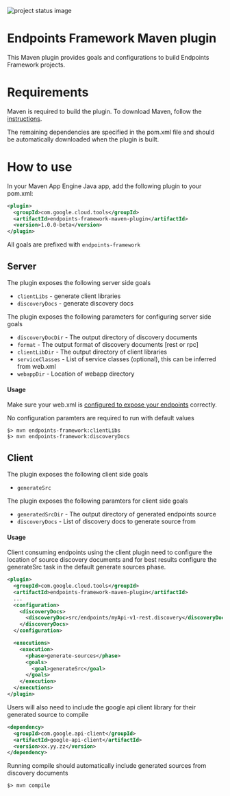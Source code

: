 ![project status image](https://img.shields.io/badge/stability-experimental-orange.svg)
# Endpoints Framework Maven plugin

This Maven plugin provides goals and configurations to build Endpoints Framework projects.

# Requirements

Maven is required to build the plugin. To download Maven, follow the [instructions](http://maven.apache.org/).

The remaining dependencies are specified in the pom.xml file and should be automatically downloaded when the plugin is built.

# How to use

In your Maven App Engine Java app, add the following plugin to your pom.xml:

```XML
<plugin>
  <groupId>com.google.cloud.tools</groupId>
  <artifactId>endpoints-framework-maven-plugin</artifactId>
  <version>1.0.0-beta</version>
</plugin>
```
All goals are prefixed with `endpoints-framework`

## Server

The plugin exposes the following server side goals
* `clientLibs` - generate client libraries
* `discoveryDocs` - generate discovery docs

The plugin exposes the following parameters for configuring server side goals
* `discoveryDocDir` - The output directory of discovery documents
* `format` - The output format of discovery documents [rest or rpc]
* `clientLibDir` - The output directory of client libraries
* `serviceClasses` - List of service classes (optional), this can be inferred from web.xml
* `webappDir` - Location of webapp directory

#### Usage
Make sure your web.xml is [configured to expose your endpoints](https://cloud.google.com/endpoints/docs/frameworks/java/required_files) correctly.

No configuration paramters are required to run with default values
```
$> mvn endpoints-framework:clientLibs
$> mvn endpoints-framework:discoveryDocs
```

## Client

The plugin exposes the following client side goals
* `generateSrc`

The plugin exposes the following paramters for client side goals
* `generatedSrcDir` - The output directory of generated endpoints source
* `discoveryDocs` - List of discovery docs to generate source from

#### Usage
Client consuming endpoints using the client plugin need to configure the location
of source discovery documents and for best results configure the generateSrc task
in the default generate sources phase.

```XML
<plugin>
  <groupId>com.google.cloud.tools</groupId>
  <artifactId>endpoints-framework-maven-plugin</artifactId>
  ...
  <configuration>
    <discoveryDocs>
      <discoveryDoc>src/endpoints/myApi-v1-rest.discovery</discoveryDoc>
    </discoveryDocs>
  </configuration>

  <executions>
    <execution>
      <phase>generate-sources</phase>
      <goals>
        <goal>generateSrc</goal>
      </goals>
    </execution>
  </executions>
</plugin>
```

Users will also need to include the google api client library for their generated
source to compile

```XML
<dependency>
  <groupId>com.google.api-client</groupId>
  <artifactId>google-api-client</artifactId>
  <version>xx.yy.zz</version>
</dependency>
```

Running compile should automatically include generated sources from discovery documents
```
$> mvn compile
```
